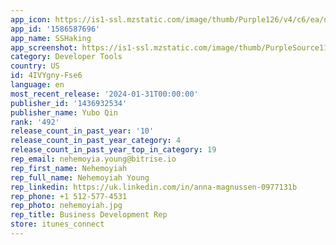 ```yaml
---
app_icon: https://is1-ssl.mzstatic.com/image/thumb/Purple126/v4/c6/ea/d2/c6ead279-9f29-e820-36a9-98c4257520df/AppIcon-0-0-1x_U007epad-0-0-85-220.png/1024x1024bb.png
app_id: '1586587696'
app_name: SSHaking
app_screenshot: https://is1-ssl.mzstatic.com/image/thumb/PurpleSource116/v4/e1/86/ee/e186eef7-ade3-eac2-712e-a58cea22918a/b8326a0e-b05c-4b19-8a6d-e21f8358be0b_Simulator_Screen_Shot_-_iPhone_14_Plus_-_2023-01-24_at_21.08.12.png/1284x2778bb.png
category: Developer Tools
country: US
id: 4IVYgny-Fse6
language: en
most_recent_release: '2024-01-31T00:00:00'
publisher_id: '1436932534'
publisher_name: Yubo Qin
rank: '492'
release_count_in_past_year: '10'
release_count_in_past_year_category: 4
release_count_in_past_year_top_in_category: 19
rep_email: nehemoyia.young@bitrise.io
rep_first_name: Nehemoyiah
rep_full_name: Nehemoyiah Young
rep_linkedin: https://uk.linkedin.com/in/anna-magnussen-0977131b
rep_phone: +1 512-577-4531
rep_photo: nehemoyiah.jpg
rep_title: Business Development Rep
store: itunes_connect
---
```

